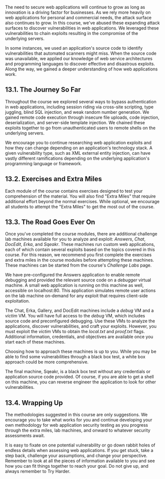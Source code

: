 The need to secure web applications will continue to grow as long as innovation is a driving factor for businesses. As we rely more heavily on web applications for personal and commercial needs, the attack surface also continues to grow. In this course, we've abused these expanding attack surfaces to discover vulnerabilities in web applications. We leveraged these vulnerabilities to chain exploits resulting in the compromise of the underlying servers.

In some instances, we used an application's source code to identify vulnerabilities that automated scanners might miss. When the source code was unavailable, we applied our knowledge of web service architectures and programming languages to discover effective and disastrous exploits. Along the way, we gained a deeper understanding of how web applications work.

## 13.1. The Journey So Far

Throughout the course we explored several ways to bypass authentication in web applications, including session riding via cross-site scripting, type juggling, blind SQL injection, and weak random number generation. We gained remote code execution through insecure file uploads, code injection, deserialization, and server-side template injection. We chained these exploits together to go from unauthenticated users to remote shells on the underlying servers.

We encourage you to continue researching web application exploits and how they can change depending on an application's technology stack. A given vulnerability type, such as XML external entity injection, can have vastly different ramifications depending on the underlying application's programming language or framework.

## 13.2. Exercises and Extra Miles

Each module of the course contains exercises designed to test your comprehension of the material. You will also find "Extra Miles" that require additional effort beyond the normal exercises. While optional, we encourage all students to attempt the "Extra Miles" to get the most out of the course.

## 13.3. The Road Goes Ever On

Once you've completed the course modules, there are additional challenge lab machines available for you to analyze and exploit: _Answers_, _Chat_, _DocEdit_, _Erka_, and _Sqeakr_. These machines run custom web applications, each of which contain several exploits based on the topics covered in this course. For this reason, we recommend you first complete the exercises and extra miles in the course modules before attempting these machines. These machines can be started from the course's _Challenge Labs_ page.

We have pre-configured the Answers application to enable remote debugging and provided the relevant source code on a _debugger_ virtual machine. A small web application is running on this machine as well, accessible on localhost:80. This application simulates remote user actions on the lab machine on-demand for any exploit that requires client-side exploitation.

The Chat, Erka, Gallery, and DocEdit machines include a _debug_ VM and a _victim_ VM. You will have full access to the _debug_ VM, which includes source code and preconfigured debugging. Use these VMs to analyze the applications, discover vulnerabilities, and craft your exploits. However, you must exploit the _victim_ VMs to obtain the _local.txt_ and _proof.txt_ flags. Additional information, credentials, and objectives are available once you start each of these machines.

Choosing how to approach these machines is up to you. While you may be able to find some vulnerabilities through a black box test, a white box approach could be more comprehensive.

The final machine, Sqeakr, is a black box test without any credentials or application source code provided. Of course, if you are able to get a shell on this machine, you can reverse engineer the application to look for other vulnerabilities.

## 13.4. Wrapping Up

The methodologies suggested in this course are only suggestions. We encourage you to take what works for you and continue developing your own methodology for web application security testing as you progress through the extra miles, lab machines, and onward to whatever security assessments await.

It is easy to fixate on one potential vulnerability or go down rabbit holes of endless details when assessing web applications. If you get stuck, take a step back, challenge your assumptions, and change your perspective. Remember to look at all the pieces of information available to you and see how you can fit things together to reach your goal. Do not give up, and always remember to Try Harder.